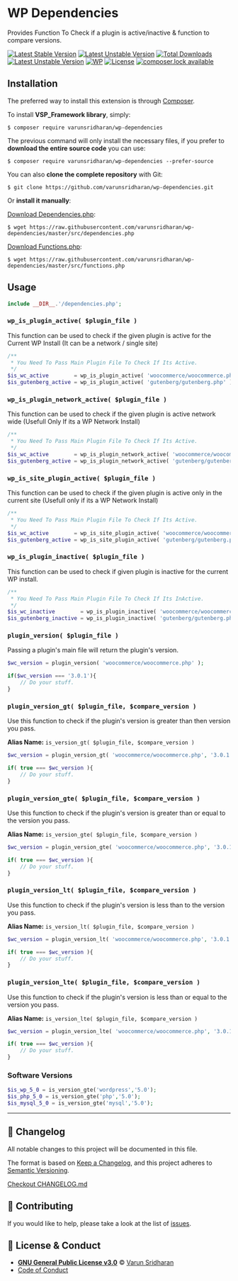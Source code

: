 # WP Dependencies
Provides Function To Check if a plugin is active/inactive & function to compare versions.

[![Latest Stable Version](https://poser.pugx.org/varunsridharan/wp-dependencies/version)](https://packagist.org/packages/varunsridharan/wp-dependencies)
[![Latest Unstable Version](https://poser.pugx.org/varunsridharan/wp-dependencies/v/unstable)](https://packagist.org/packages/varunsridharan/wp-dependencies)
[![Total Downloads](https://poser.pugx.org/varunsridharan/wp-dependencies/downloads)](https://packagist.org/packages/varunsridharan/wp-dependencies)
[![Latest Unstable Version](https://poser.pugx.org/varunsridharan/wp-dependencies/v/unstable)](//packagist.org/packages/varunsridharan/wp-dependencies)
[![WP](https://img.shields.io/badge/WordPress-Standar-1abc9c.svg)](https://github.com/WordPress-Coding-Standards/WordPress-Coding-Standards/)
[![License](https://poser.pugx.org/varunsridharan/wp-dependencies/license)](https://packagist.org/packages/varunsridharan/wp-dependencies)
[![composer.lock available](https://poser.pugx.org/varunsridharan/wp-dependencies/composerlock)](https://packagist.org/packages/varunsridharan/wp-dependencies)

## Installation
The preferred way to install this extension is through [Composer](http://getcomposer.org/download/).

To install **VSP_Framework library**, simply:

    $ composer require varunsridharan/wp-dependencies

The previous command will only install the necessary files, if you prefer to **download the entire source code** you can use:

    $ composer require varunsridharan/wp-dependencies --prefer-source

You can also **clone the complete repository** with Git:

    $ git clone https://github.com/varunsridharan/wp-dependencies.git

Or **install it manually**:

   [Download Dependencies.php](https://raw.githubusercontent.com/varunsridharan/wp-dependencies/master/src/dependencies.php):
    
    $ wget https://raw.githubusercontent.com/varunsridharan/wp-dependencies/master/src/dependencies.php
   
   [Download Functions.php](https://raw.githubusercontent.com/varunsridharan/wp-dependencies/master/src/functions.php):
    
    $ wget https://raw.githubusercontent.com/varunsridharan/wp-dependencies/master/src/functions.php

## Usage

```php
include __DIR__.'/dependencies.php';
```

### `wp_is_plugin_active( $plugin_file )`
This function can be used to check if the given plugin is active for the Current WP Install (It can be a network / single site)
```php
/**
 * You Need To Pass Main Plugin File To Check If Its Active.
 */
$is_wc_active        = wp_is_plugin_active( 'woocommerce/woocommerce.php' );
$is_gutenberg_active = wp_is_plugin_active( 'gutenberg/gutenberg.php' );
```

### `wp_is_plugin_network_active( $plugin_file )`
This function can be used to check if the given plugin is active network wide (Usefull Only If its a WP Network Install)
```php
/**
 * You Need To Pass Main Plugin File To Check If Its Active.
 */
$is_wc_active        = wp_is_plugin_network_active( 'woocommerce/woocommerce.php' );
$is_gutenberg_active = wp_is_plugin_network_active( 'gutenberg/gutenberg.php' );
```

### `wp_is_site_plugin_active( $plugin_file )`
This function can be used to check if the given plugin is active only in the current site (Usefull only if its a WP Network Install)
```php
/**
 * You Need To Pass Main Plugin File To Check If Its Active.
 */
$is_wc_active        = wp_is_site_plugin_active( 'woocommerce/woocommerce.php' );
$is_gutenberg_active = wp_is_site_plugin_active( 'gutenberg/gutenberg.php' );
```

### `wp_is_plugin_inactive( $plugin_file )`
This function can be used to check if given plugin is inactive for the current WP install.
```php
/**
 * You Need To Pass Main Plugin File To Check If Its InActive.
 */
$is_wc_inactive        = wp_is_plugin_inactive( 'woocommerce/woocommerce.php' );
$is_gutenberg_inactive = wp_is_plugin_inactive( 'gutenberg/gutenberg.php' );
```

### `plugin_version( $plugin_file )`
Passing a plugin's main file will return the plugin's version.
```php
$wc_version = plugin_version( 'woocommerce/woocommerce.php' );

if($wc_version === '3.0.1'){
    // Do your stuff.
}
```

### `plugin_version_gt( $plugin_file, $compare_version )`
Use this function to check if the plugin's version is greater than then version you pass.

**Alias Name:** `is_version_gt( $plugin_file, $compare_version )`

```php
$wc_version = plugin_version_gt( 'woocommerce/woocommerce.php', '3.0.1' );

if( true === $wc_version ){
    // Do your stuff.
}
```

### `plugin_version_gte( $plugin_file, $compare_version )`
Use this function to check if the plugin's version is greater than or equal to the version you pass.

**Alias Name:** `is_version_gte( $plugin_file, $compare_version )`

```php
$wc_version = plugin_version_gte( 'woocommerce/woocommerce.php', '3.0.1' );

if( true === $wc_version ){
    // Do your stuff.
}
```

### `plugin_version_lt( $plugin_file, $compare_version )`
Use this function to check if the plugin's version is less than to the version you pass.

**Alias Name:** `is_version_lt( $plugin_file, $compare_version )`

```php
$wc_version = plugin_version_lt( 'woocommerce/woocommerce.php', '3.0.1' );

if( true === $wc_version ){
    // Do your stuff.
}
```

### `plugin_version_lte( $plugin_file, $compare_version )`
Use this function to check if the plugin's version is less than or equal to the version you pass.

**Alias Name:** `is_version_lte( $plugin_file, $compare_version )`

```php
$wc_version = plugin_version_lte( 'woocommerce/woocommerce.php', '3.0.1' );

if( true === $wc_version ){
    // Do your stuff.
}
```

### Software Versions
```php
$is_wp_5_0 = is_version_gte('wordpress','5.0');
$is_php_5_0 = is_version_gte('php','5.0');
$is_mysql_5_0 = is_version_gte('mysql','5.0');
```


---

<!-- START common-footer.mustache  -->
## 📝 Changelog
All notable changes to this project will be documented in this file.

The format is based on [Keep a Changelog](https://keepachangelog.com/en/1.0.0/),
and this project adheres to [Semantic Versioning](https://semver.org/spec/v2.0.0.html).

[Checkout CHANGELOG.md](https://github.com/varunsridharan/wp-dependencies/blob/main/CHANGELOG.md)


## 🤝 Contributing
If you would like to help, please take a look at the list of [issues](https://github.com/varunsridharan/wp-dependencies/issues/).


## 📜  License & Conduct
- [**GNU General Public License v3.0**](https://github.com/varunsridharan/wp-dependencies/blob/main/LICENSE) © [Varun Sridharan](website)
- [Code of Conduct](https://github.com/varunsridharan/.github/blob/main/CODE_OF_CONDUCT.md)


<!-- END common-footer.mustache  -->
